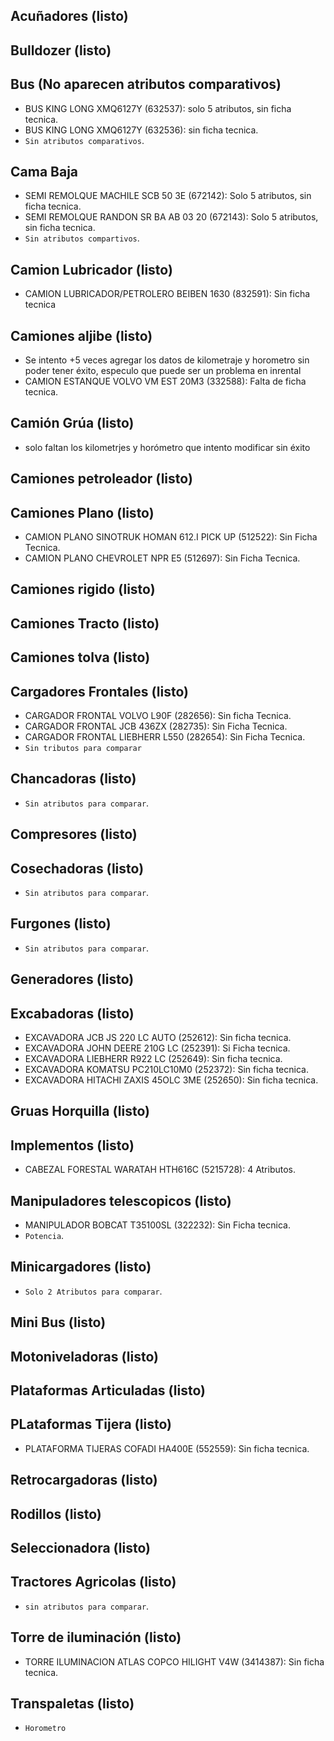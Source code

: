 ## Acuñadores (listo)

## Bulldozer (listo)

## Bus (No aparecen atributos comparativos)
- BUS KING LONG XMQ6127Y (632537): solo 5 atributos, sin ficha tecnica.
- BUS KING LONG XMQ6127Y (632536): sin ficha tecnica.
- `Sin atributos comparativos`.

## Cama Baja
- SEMI REMOLQUE MACHILE SCB 50 3E (672142): Solo 5 atributos, sin ficha tecnica.
- SEMI REMOLQUE RANDON SR BA AB 03 20 (672143): Solo 5 atributos, sin ficha tecnica.
- `Sin atributos compartivos`.

## Camion Lubricador (listo)
- CAMION LUBRICADOR/PETROLERO BEIBEN 1630 (832591): Sin ficha tecnica

## Camiones aljibe (listo)
- Se intento +5 veces agregar los datos de kilometraje y horometro sin poder tener éxito, especulo que puede ser un problema en inrental
- CAMION ESTANQUE VOLVO VM EST 20M3 (332588): Falta de ficha tecnica.

## Camión Grúa (listo)
- solo faltan los kilometrjes y horómetro que intento modificar sin éxito

## Camiones petroleador (listo)

## Camiones Plano (listo)
- CAMION PLANO SINOTRUK HOMAN 612.I PICK UP (512522): Sin Ficha Tecnica.
- CAMION PLANO CHEVROLET NPR E5 (512697): Sin Ficha Tecnica.

## Camiones rigido (listo)

## Camiones Tracto (listo)

## Camiones tolva (listo)

## Cargadores Frontales (listo)
- CARGADOR FRONTAL VOLVO L90F (282656): Sin ficha Tecnica.
- CARGADOR FRONTAL JCB 436ZX (282735): Sin Ficha Tecnica.
- CARGADOR FRONTAL LIEBHERR L550 (282654): Sin Ficha Tecnica.
- `Sin tributos para comparar` 

## Chancadoras (listo)
- `Sin atributos para comparar`.

## Compresores (listo)

## Cosechadoras (listo)
- `Sin atributos para comparar`.

## Furgones (listo)
- `Sin atributos para comparar`.

## Generadores (listo)

## Excabadoras (listo)
- EXCAVADORA JCB JS 220 LC AUTO (252612): Sin ficha tecnica.
- EXCAVADORA JOHN DEERE 210G LC (252391): Si Ficha tecnica.
- EXCAVADORA LIEBHERR R922 LC (252649): Sin ficha tecnica.
- EXCAVADORA KOMATSU PC210LC10M0 (252372): Sin ficha tecnica.
- EXCAVADORA HITACHI ZAXIS 45OLC 3ME (252650): Sin ficha tecnica.

## Gruas Horquilla (listo)

## Implementos (listo)
- CABEZAL FORESTAL WARATAH HTH616C (5215728): 4 Atributos.

## Manipuladores telescopicos (listo)
- MANIPULADOR BOBCAT T35100SL (322232): Sin Ficha tecnica.
- `Potencia`.

## Minicargadores (listo)
- `Solo 2 Atributos para comparar`.

## Mini Bus (listo)

## Motoniveladoras (listo)

## Plataformas Articuladas (listo)

## PLataformas Tijera (listo)
- PLATAFORMA TIJERAS COFADI HA400E (552559): Sin ficha tecnica.

## Retrocargadoras (listo)

## Rodillos (listo)

## Seleccionadora (listo)

## Tractores Agricolas (listo)
- `sin atributos para comparar`.

## Torre de iluminación (listo)
- TORRE ILUMINACION ATLAS COPCO HILIGHT V4W (3414387): Sin ficha tecnica.

## Transpaletas (listo)
- `Horometro`
